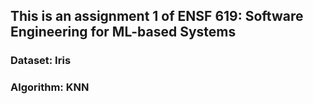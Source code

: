 ## This is an assignment 1 of ENSF 619: Software Engineering for ML-based Systems

### Dataset: Iris

### Algorithm: KNN
